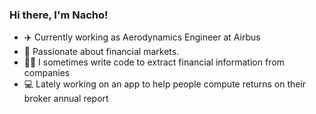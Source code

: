 ### Hi there, I'm Nacho! 
- ✈️ Currently working as Aerodynamics Engineer at Airbus 
- 🏦 Passionate about financial markets.
- 👨‍💻 I sometimes write code to extract financial information from companies
- 💻 Lately working on an app to help people compute returns on their broker annual report

<!--
**imMoya/imMoya** is a ✨ _special_ ✨ repository because its `README.md` (this file) appears on your GitHub profile.

Here are some ideas to get you started:

- 🔭 I’m currently working on ...
- 🌱 I’m currently learning ...
- 👯 I’m looking to collaborate on ...
- 🤔 I’m looking for help with ...
- 💬 Ask me about ...
- 📫 How to reach me: ...
- 😄 Pronouns: ...
- ⚡ Fun fact: ...
-->
